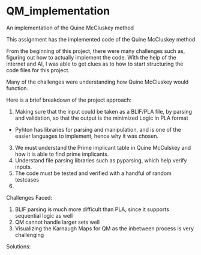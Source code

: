 # QM_implementation
An implementation of the Quine McCluskey method 

This assignment has the implemented code of the Quine McCluskey method

From the beginning of this project, there were many challenges such as, figuring out how to actually implement the code. 
With the help of the internet and AI, I was able to get clues as to how to start structuring the code files for this project. 

Many of the challenges were understanding how Quine McCluskey would function. 

Here is a brief breakdown of the project approach: 

1.  Making sure that the input could be taken as a BLIF/PLA file, by parsing and validation, so that the output is the minimized Logic in PLA format
   - Pyhton has libraries for parsing and manipulation, and is one of the easier languages to implement, hence why it was chosen. 
3. We must understand the Prime implicant table in Quine McCulskey and how it is able to find prime implicants.
4. Understand file parsing libraries such as pyparsing, which help verify inputs. 
5. The code must be tested and verified with a handful of random testcases
6. 


Challenges Faced: 
1.  BLIF parsing is much more difficult than PLA, since it supports sequential logic as well
2.  QM cannot handle larger sets well
3.  Visualizing the Karnaugh Maps for QM as the inbetween process is very challenging

Solutions: 


